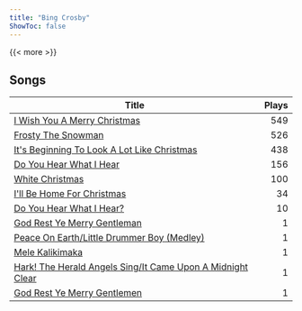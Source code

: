 ```yaml
---
title: "Bing Crosby"
ShowToc: false
---
```


{{< more >}}

## Songs
Title | Plays 
----- | -----: 
[I Wish You A Merry Christmas](/songs/i-wish-you-a-merry-christmas) | 549
[Frosty The Snowman](/songs/frosty-the-snowman) | 526
[It's Beginning To Look A Lot Like Christmas](/songs/its-beginning-to-look-a-lot-like-christmas) | 438
[Do You Hear What I Hear](/songs/do-you-hear-what-i-hear) | 156
[White Christmas](/songs/white-christmas) | 100
[I'll Be Home For Christmas](/songs/ill-be-home-for-christmas) | 34
[Do You Hear What I Hear?](/songs/do-you-hear-what-i-hear) | 10
[God Rest Ye Merry Gentleman](/songs/god-rest-ye-merry-gentleman) | 1
[Peace On Earth/Little Drummer Boy (Medley)](/songs/peace-on-earthlittle-drummer-boy-medley) | 1
[Mele Kalikimaka](/songs/mele-kalikimaka) | 1
[Hark! The Herald Angels Sing/It Came Upon A Midnight Clear](/songs/hark-the-herald-angels-singit-came-upon-a-midnight-clear) | 1
[God Rest Ye Merry Gentlemen](/songs/god-rest-ye-merry-gentlemen) | 1

